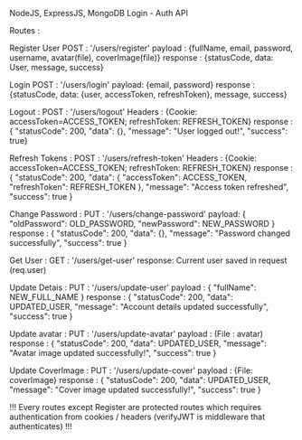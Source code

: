 NodeJS, ExpressJS, MongoDB Login - Auth API


Routes : 

Register User 
    POST : '/users/register'
    payload : {fullName, email, password, username, avatar(file), coverImage(file)}
    response : {statusCode, data: User, message, success}

Login 
    POST : '/users/login'
    payload: {email, password}
    response : {statusCode, data: {user, accessToken, refreshToken}, message, success}

Logout : 
    POST : '/users/logout'
    Headers : {Cookie: accessToken=ACCESS_TOKEN; refreshToken: REFRESH_TOKEN}
    response : { "statusCode": 200, "data": {}, "message": "User logged out!", "success": true}

Refresh Tokens : 
    POST : '/users/refresh-token'
    Headers : {Cookie: accessToken=ACCESS_TOKEN; refreshToken: REFRESH_TOKEN}
    response : {
                "statusCode": 200, "data": { "accessToken": ACCESS_TOKEN, "refreshToken": REFRESH_TOKEN }, 
                "message": "Access token refreshed",
                "success": true
               }


Change Password : 
    PUT : '/users/change-password'
    payload: { "oldPassword": OLD_PASSWORD, "newPassword": NEW_PASSWORD }
    response : { "statusCode": 200, "data": {}, "message": "Password changed successfully", "success": true }


Get User : 
    GET : '/users/get-user'
    response: Current user saved in request (req.user)


Update Detais : 
    PUT : '/users/update-user'
    payload : { "fullName": NEW_FULL_NAME }
    response : { "statusCode": 200, "data": UPDATED_USER, "message": "Account details updated successfully", 
                  "success": true
               }


Update avatar : 
    PUT : '/users/update-avatar'
    payload : (File : avatar)
    response : { "statusCode": 200, "data": UPDATED_USER, 
                 "message": "Avatar image updated successfully!", 
                 "success": true
               }

Update CoverImage : 
    PUT : '/users/update-cover'
    payload : {File: coverImage}
    response : {
                "statusCode": 200, "data": UPDATED_USER, "message": "Cover image updated successfully!", "success": true
               }


!!!
Every routes except Register are protected routes which requires authentication from cookies / headers 
(verifyJWT is middleware that authenticates)
!!!